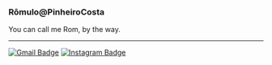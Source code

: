 ### Rômulo@PinheiroCosta
You can call me Rom, by the way.
___

[![Gmail Badge](https://img.shields.io/badge/-romulopinheirocosta@email-303030?style=social&logo=Gmail)](mailto:romulopinheirocosta@gmail.com)
[![Instagram Badge](https://img.shields.io/badge/-@rompinheiro-303030?style=social&logo=Instagram)](https://www.instagram.com/rompinheiro) 
